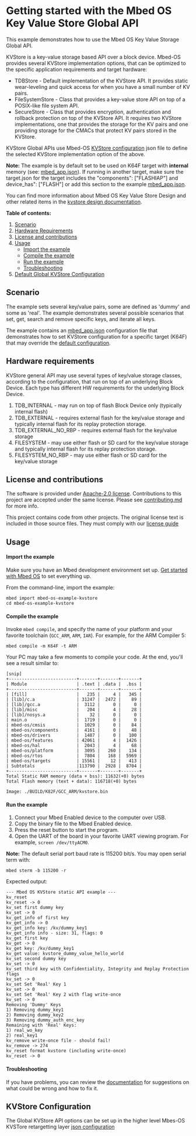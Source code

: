 # Getting started with the Mbed OS Key Value Store Global API

This example demonstrates how to use the Mbed OS Key Value Storage Global API.

KVStore is a key-value storage based API over a block device.
Mbed-OS provides several KVStore implementation options, that can be optimized to
the specific application requirements and target hardware:
- TDBStore - Default implementation of the KVStore API. It provides static wear-leveling and quick access for when you have a small number of KV pairs.
- FileSystemStore - Class that provides a key-value store API on top of a POSIX-like file system API.
- SecureStore - Class that provides encryption, authentication and rollback protection on top of the KVStore API. It requires two KVStore implementations, one that provides the storage for the KV pairs and one providing storage for the CMACs that protect KV pairs stored in the KVStore.

KVStore Global APIs use Mbed-OS [KVStore configuration](#kvstore-configuration) json file to define the selected KVStore implementation option of the above.

**Note:** The example is by default set to be used on K64F target with **internal** memory (see: [mbed_app.json](./mbed_app.json)).
If running in another target, make sure the target.json for the target includes the "components": ["FLASHIAP"] and device_has": ["FLASH"] or add this section to the example [mbed_app.json](./mbed_app.json).

You can find more information about Mbed OS Key Value Store Design and other related items in the [kvstore design documentation](https://github.com/ARMmbed/mbed-os/blob/master/docs/design-documents/features/storage/KVStore/KVStore_design.md).

**Table of contents:**

1. [Scenario](#scenario)
2. [Hardware Requirements](#hardware-requirements)
3. [License and contributions](#license-and-contributions)
4. [Usage](#usage)
   - [Import the example](#import-the-example)
   - [Compile the example](#compile-the-example)
   - [Run the example](#run-the-example)
   - [Troubleshooting](#troubleshooting)
5. [Default Global KVStore Configuration](#kvstore-configuration)

## Scenario

The example sets several key/value pairs, some are defined as 'dummy' and some as 'real'. The example demonstrates several possible scenarios that set, get, search and remove specific keys, and iterate all keys.

The example contains an [mbed_app.json](./mbed_app.json) configuration file that demonstrates how to set KVStore configuration for a specific target (K64F) that may override the [default configuration](#kvstore-configuration).

## Hardware requirements

KVStore general API may use several types of key/value storage classes, according to the configuration,  that run on top of an underlying Block Device. Each type has different HW requirements for the underlying Block Device.
1. TDB_INTERNAL - may run on top of flash Block Device only (typically internal flash)
2. TDB_EXTERNAL - requires external flash for the key/value storage and typically internal flash for its replay protection storage.
3. TDB_EXTERNAL_NO_RBP - requires external flash for the key/value storage
4. FILESYSTEM - may use either flash or SD card for the key/value storage and typically internal flash for its replay protection storage.
5. FILESYSTEM_NO_RBP - may use either flash or SD card for the key/value storage

## License and contributions 

The software is provided under [Apache-2.0 license](./LICENSE.md). Contributions to this project are accepted under the same license. Please see [contributing.md](./CONTRIBUTING.md) for more info. 

This project contains code from other projects. The original license text is included in those source files. They must comply with our [license guide](https://os.mbed.com/docs/latest/reference/license.html)

## Usage

#### Import the example

Make sure you have an Mbed development environment set up. [Get started with Mbed OS](https://os.mbed.com/docs/latest/tutorials/your-first-program.html)
to set everything up.

From the command-line, import the example:

```
mbed import mbed-os-example-kvstore
cd mbed-os-example-kvstore
```

#### Compile the example

Invoke `mbed compile`, and specify the name of your platform and your favorite
toolchain (`GCC_ARM`, `ARM`, `IAR`). For example, for the ARM Compiler 5:

```
mbed compile -m K64F -t ARM
```

Your PC may take a few moments to compile your code. At the end, you'll see a
result similar to:

```
[snip]
+--------------------------+-------+-------+-------+
| Module                   | .text | .data |  .bss |
+--------------------------+-------+-------+-------+
| [fill]                   |   235 |     4 |   345 |
| [lib]/c.a                | 31247 |  2472 |    89 |
| [lib]/gcc.a              |  3112 |     0 |     0 |
| [lib]/misc               |   204 |     4 |    28 |
| [lib]/nosys.a            |    32 |     0 |     0 |
| main.o                   |  1719 |     0 |     0 |
| mbed-os/cmsis            |  1029 |     0 |    84 |
| mbed-os/components       |  4161 |     0 |    48 |
| mbed-os/drivers          |  1487 |     0 |   100 |
| mbed-os/features         | 42061 |     4 |  1426 |
| mbed-os/hal              |  2043 |     4 |    68 |
| mbed-os/platform         |  3095 |   260 |   134 |
| mbed-os/rtos             |  7804 |   168 |  5969 |
| mbed-os/targets          | 15561 |    12 |   413 |
| Subtotals                |113790 |  2928 |  8704 |
+--------------------------+-------+-------+-------+
Total Static RAM memory (data + bss): 11632(+0) bytes
Total Flash memory (text + data): 116718(+0) bytes

Image: ./BUILD/K82F/GCC_ARM/kvstore.bin
```

#### Run the example

1. Connect your Mbed Enabled device to the computer over USB.
1. Copy the binary file to the Mbed Enabled device.
1. Press the reset button to start the program.
1. Open the UART of the board in your favorite UART viewing program. For
   example, `screen /dev/ttyACM0`.

**Note:** The default serial port baud rate is 115200 bit/s.
          You may open serial term with:  
```
mbed sterm -b 115200 -r
```

Expected output:

```
--- Mbed OS KVStore static API example ---
kv_reset
kv_reset -> 0
kv_set first dummy key
kv_set -> 0
kv_get_info of first key
kv_get_info -> 0
kv_get_info key: /kv/dummy_key1
kv_get_info info - size: 31, flags: 0
kv_get first key
kv_get -> 0
kv_get key: /kv/dummy_key1
kv_get value: kvstore_dummy_value_hello_world
kv_set second dummy key
kv_set -> 0
kv_set third key with Confidentiality, Integrity and Replay Protection flags
kv_set -> 0
kv_set Set 'Real' Key 1
kv_set -> 0
kv_set Set 'Real' Key 2 with flag write-once
kv_set -> 0
Removing 'Dummy' Keys
1) Removing dummy_key1
2) Removing dummy_key2
3) Removing dummy_auth_enc_key
Remaining with 'Real' Keys:
1) real_wo_key
2) real_key1
kv_remove write-once file - should fail!
kv_remove -> 274
kv_reset format kvstore (including write-once)
kv_reset -> 0
```

#### Troubleshooting

If you have problems, you can review the [documentation](https://os.mbed.com/docs/latest/tutorials/debugging.html)
for suggestions on what could be wrong and how to fix it.

## KVStore Configuration
The Global KVStore API options can be set up in the higher level Mbes-OS KVSTore retargetting layer [json configuration](https://github.com/ARMmbed/mbed-os/blob/master/features/storage/kvstore/conf/mbed_lib.json)
